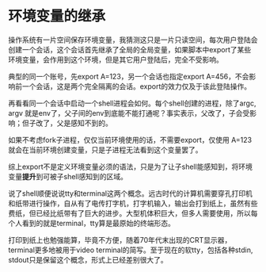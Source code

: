 # 环境变量的继承

操作系统有一片空间保存环境变量，我猜测这只是一片只读空间，每次用户登陆会创建一个会话，这个会话首先继承了全局的全局变量，如果脚本中export了某些环境变量，会作用到这个环境，但是其它用户登陆后，完全不受影响。

典型的同一个账号，先export A=123，另一个会话也指定export A=456，不会影响前一个会话，这是两个完全隔离的会话。export的效力仅及于该此登陆操作。

再看看同一个会话中启动一个shell进程会如何。每个shell创建的进程，除了argc, argv 就是env了，父子间的env到底能不能打通呢？事实表示，父改了，子会受影响；但子改了，父是感知不到的。

如果不考虑fork子进程，仅仅当前环境使用的话，不需要export，仅使用 A=123 就会在当前环境创建变量，只是子进程无法看到这个变量罢了。

综上export不是定义环境变量必须的语法，只是为了让子shell能感知到，将环境变量**提升**到可被子shell感知到的区域。

说了shell顺便说说tty和terminal这两个概念。远古时代的计算机需要穿孔打印机和纸带进行操作，自从有了电传打字机，打字机输入，输出会打到纸上，虽然有些费纸，但已经比纸带有了巨大的进步。大型机体积巨大，但多人需要使用，所以每个人看到的就是terminal，tty算是最原始的终端形态。

打印到纸上也勉强能算，毕竟不方便，随着70年代末出现的CRT显示器，terminal更多地被用于video terminal的简写。至于现在的软tty，包括各种stdin, stdout只是保留这个概念，形式上已经差别很大了。